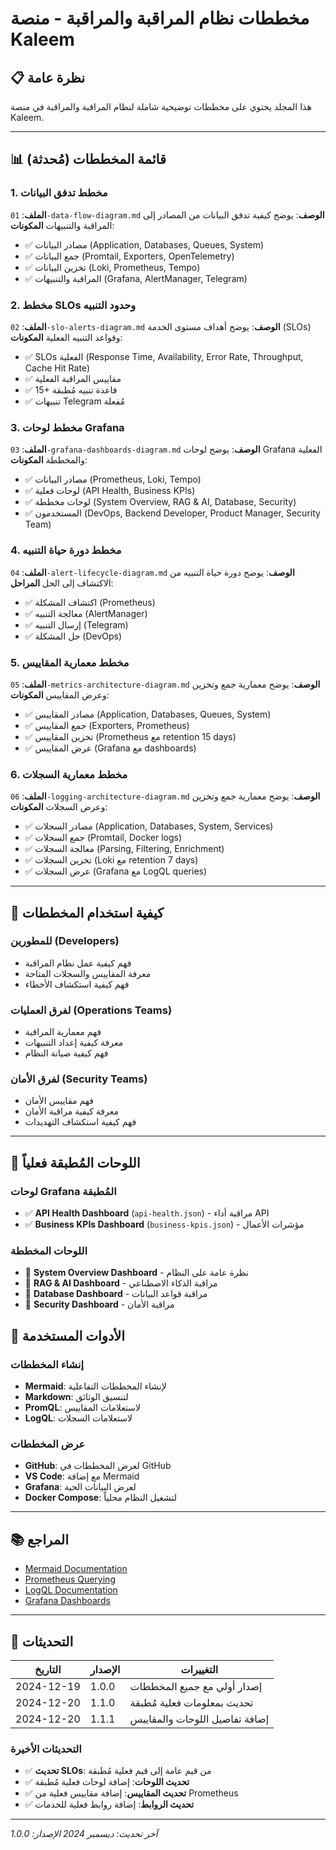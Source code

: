 # مخططات نظام المراقبة والمراقبة - منصة Kaleem

## 📋 نظرة عامة

هذا المجلد يحتوي على مخططات توضيحية شاملة لنظام المراقبة والمراقبة في منصة Kaleem.

---

## 📊 قائمة المخططات (مُحدثة)

### 1. مخطط تدفق البيانات

**الملف**: `01-data-flow-diagram.md`
**الوصف**: يوضح كيفية تدفق البيانات من المصادر إلى المراقبة والتنبيهات
**المكونات**:
- ✅ مصادر البيانات (Application, Databases, Queues, System)
- ✅ جمع البيانات (Promtail, Exporters, OpenTelemetry)
- ✅ تخزين البيانات (Loki, Prometheus, Tempo)
- ✅ المراقبة والتنبيهات (Grafana, AlertManager, Telegram)

### 2. مخطط SLOs وحدود التنبيه

**الملف**: `02-slo-alerts-diagram.md`
**الوصف**: يوضح أهداف مستوى الخدمة (SLOs) وقواعد التنبيه الفعلية
**المكونات**:
- ✅ SLOs الفعلية (Response Time, Availability, Error Rate, Throughput, Cache Hit Rate)
- ✅ مقاييس المراقبة الفعلية
- ✅ 15+ قاعدة تنبيه مُطبقة
- ✅ تنبيهات Telegram مُفعلة

### 3. مخطط لوحات Grafana

**الملف**: `03-grafana-dashboards-diagram.md`
**الوصف**: يوضح لوحات Grafana الفعلية والمخططة
**المكونات**:
- ✅ مصادر البيانات (Prometheus, Loki, Tempo)
- ✅ لوحات فعلية (API Health, Business KPIs)
- ✅ لوحات مخططة (System Overview, RAG & AI, Database, Security)
- ✅ المستخدمون (DevOps, Backend Developer, Product Manager, Security Team)

### 4. مخطط دورة حياة التنبيه

**الملف**: `04-alert-lifecycle-diagram.md`
**الوصف**: يوضح دورة حياة التنبيه من الاكتشاف إلى الحل
**المراحل**:
- ✅ اكتشاف المشكلة (Prometheus)
- ✅ معالجة التنبيه (AlertManager)
- ✅ إرسال التنبيه (Telegram)
- ✅ حل المشكلة (DevOps)

### 5. مخطط معمارية المقاييس

**الملف**: `05-metrics-architecture-diagram.md`
**الوصف**: يوضح معمارية جمع وتخزين وعرض المقاييس
**المكونات**:
- ✅ مصادر المقاييس (Application, Databases, Queues, System)
- ✅ جمع المقاييس (Exporters, Prometheus)
- ✅ تخزين المقاييس (Prometheus مع retention 15 days)
- ✅ عرض المقاييس (Grafana مع dashboards)

### 6. مخطط معمارية السجلات

**الملف**: `06-logging-architecture-diagram.md`
**الوصف**: يوضح معمارية جمع وتخزين وعرض السجلات
**المكونات**:
- ✅ مصادر السجلات (Application, Databases, System, Services)
- ✅ جمع السجلات (Promtail, Docker logs)
- ✅ معالجة السجلات (Parsing, Filtering, Enrichment)
- ✅ تخزين السجلات (Loki مع retention 7 days)
- ✅ عرض السجلات (Grafana مع LogQL queries)

---

## 🎯 كيفية استخدام المخططات

### للمطورين (Developers)

- فهم كيفية عمل نظام المراقبة
- معرفة المقاييس والسجلات المتاحة
- فهم كيفية استكشاف الأخطاء

### لفرق العمليات (Operations Teams)

- فهم معمارية المراقبة
- معرفة كيفية إعداد التنبيهات
- فهم كيفية صيانة النظام

### لفرق الأمان (Security Teams)

- فهم مقاييس الأمان
- معرفة كيفية مراقبة الأمان
- فهم كيفية استكشاف التهديدات

---

## 🎯 اللوحات المُطبقة فعلياً

### لوحات Grafana المُطبقة
- ✅ **API Health Dashboard** (`api-health.json`) - مراقبة أداء API
- ✅ **Business KPIs Dashboard** (`business-kpis.json`) - مؤشرات الأعمال

### اللوحات المخططة
- 🔄 **System Overview Dashboard** - نظرة عامة على النظام
- 🔄 **RAG & AI Dashboard** - مراقبة الذكاء الاصطناعي
- 🔄 **Database Dashboard** - مراقبة قواعد البيانات
- 🔄 **Security Dashboard** - مراقبة الأمان

## 🔧 الأدوات المستخدمة

### إنشاء المخططات
- **Mermaid**: لإنشاء المخططات التفاعلية
- **Markdown**: لتنسيق الوثائق
- **PromQL**: لاستعلامات المقاييس
- **LogQL**: لاستعلامات السجلات

### عرض المخططات
- **GitHub**: لعرض المخططات في GitHub
- **VS Code**: مع إضافة Mermaid
- **Grafana**: لعرض البيانات الحية
- **Docker Compose**: لتشغيل النظام محلياً

---

## 📚 المراجع

- [Mermaid Documentation](https://mermaid-js.github.io/mermaid/)
- [Prometheus Querying](https://prometheus.io/docs/prometheus/latest/querying/)
- [LogQL Documentation](https://grafana.com/docs/loki/latest/logql/)
- [Grafana Dashboards](https://grafana.com/docs/grafana/latest/dashboards/)

---

## 🔄 التحديثات

| التاريخ    | الإصدار | التغييرات                              |
| ---------- | ------- | ----------------------------------- |
| 2024-12-19 | 1.0.0   | إصدار أولي مع جميع المخططات         |
| 2024-12-20 | 1.1.0   | تحديث بمعلومات فعلية مُطبقة          |
| 2024-12-20 | 1.1.1   | إضافة تفاصيل اللوحات والمقاييس     |

### التحديثات الأخيرة
- ✅ **تحديث SLOs**: من قيم عامة إلى قيم فعلية مُطبقة
- ✅ **تحديث اللوحات**: إضافة لوحات فعلية مُطبقة
- ✅ **تحديث المقاييس**: إضافة مقاييس فعلية من Prometheus
- ✅ **تحديث الروابط**: إضافة روابط فعلية للخدمات

---

_آخر تحديث: ديسمبر 2024_
_الإصدار: 1.0.0_
